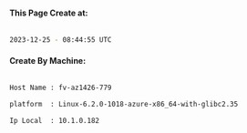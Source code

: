 
   
#### This Page Create at:

```bash

2023-12-25 - 08:44:55 UTC

```

#### Create By Machine:

```bash

Host Name : fv-az1426-779

platform  : Linux-6.2.0-1018-azure-x86_64-with-glibc2.35

Ip Local  : 10.1.0.182

```

